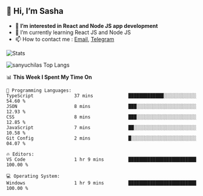 ## 👋 Hi, I’m Sasha

- 👀 **I’m interested in React and Node JS app development** 
- 🌱 I’m currently learning React JS and Node JS
- 📫 How to contact me : [Email](mailto:sanyuchilas@gmail.com), [Telegram](https://t.me/sanyuchilas)

![Stats](https://github-readme-stats.vercel.app/api?username=sanyuchilas&show_icons=true&theme=react&hide=issues&count_private=true&layout=compact)

![sanyuchilas Top Langs](https://github-readme-stats.vercel.app/api/top-langs/?username=sanyuchilas&theme=react&hide_border=true&include_all_commits=true&count_private=true)

<!--START_SECTION:waka-->
📊 **This Week I Spent My Time On** 

```text
💬 Programming Languages: 
TypeScript               37 mins             █████████████░░░░░░░░░░░░   54.60 % 
JSON                     8 mins              ███░░░░░░░░░░░░░░░░░░░░░░   12.93 % 
CSS                      8 mins              ███░░░░░░░░░░░░░░░░░░░░░░   12.85 % 
JavaScript               7 mins              ██░░░░░░░░░░░░░░░░░░░░░░░   10.58 % 
Git Config               2 mins              █░░░░░░░░░░░░░░░░░░░░░░░░   04.07 % 

🔥 Editors: 
VS Code                  1 hr 9 mins         █████████████████████████   100.00 % 

💻 Operating System: 
Windows                  1 hr 9 mins         █████████████████████████   100.00 % 

```


<!--END_SECTION:waka-->
